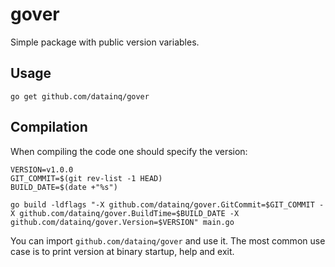 # gover 
Simple package with public version variables.

## Usage
```
go get github.com/datainq/gover
```

## Compilation
When compiling the code one should specify the version:

```
VERSION=v1.0.0
GIT_COMMIT=$(git rev-list -1 HEAD)
BUILD_DATE=$(date +"%s")

go build -ldflags "-X github.com/datainq/gover.GitCommit=$GIT_COMMIT -X github.com/datainq/gover.BuildTime=$BUILD_DATE -X github.com/datainq/gover.Version=$VERSION" main.go
```

You can import `github.com/datainq/gover` and use it. The most common use case
is to print version at binary startup, help and exit.